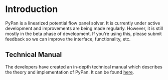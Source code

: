 # Introduction

PyPan is a linearized potential flow panel solver. It is currently under active development and improvements are being made regularly. However, it is still mostly in the beta phase of development. If you're using this, please submit feedback so we can improve the interface, functionality, etc.

## Technical Manual

The developers have created an in-depth technical manual which describes the theory and implementation of PyPan. It can be found [here](https://drive.google.com/file/d/1UDHMxPDLgt4fsL51FpNM2gXw7iGktJlw/view?usp=sharing).